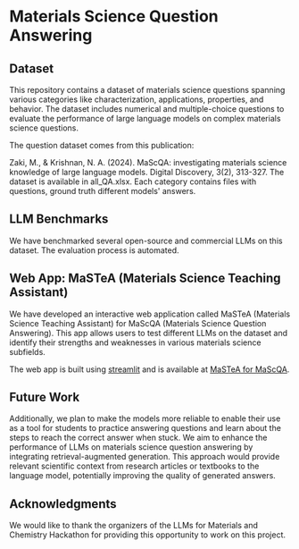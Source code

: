 # Materials Science Question Answering


## Dataset

This repository contains a dataset of materials science questions spanning various categories like characterization, applications, properties, and behavior. The dataset includes numerical and multiple-choice questions to evaluate the performance of large language models on complex materials science questions.

The question dataset comes from this publication:

Zaki, M., & Krishnan, N. A. (2024). MaScQA: investigating materials science knowledge of large language models. Digital Discovery, 3(2), 313-327.
The dataset is available in all_QA.xlsx. Each category contains files with questions, ground truth different models' answers.

## LLM Benchmarks

We have benchmarked several open-source and commercial LLMs on this dataset. The evaluation process is automated.

## Web App: MaSTeA (Materials Science Teaching Assistant)

We have developed an interactive web application called MaSTeA (Materials Science Teaching Assistant) for MaScQA (Materials Science Question Answering). This app allows users to test different LLMs on the dataset and identify their strengths and weaknesses in various materials science subfields.

The web app is built using [streamlit](https://streamlit.io/) and is available at [MaSTeA for MaScQA](https://mastea-nhwpzz8fehvc9b3n5bhzya.streamlit.app/).

## Future Work

Additionally, we plan to make the models more reliable to enable their use as a tool for students to practice answering questions and learn about the steps to reach the correct answer when stuck. We aim to enhance the performance of LLMs on materials science question answering by integrating retrieval-augmented generation. This approach would provide relevant scientific context from research articles or textbooks to the language model, potentially improving the quality of generated answers.

## Acknowledgments

We would like to thank the organizers of the LLMs for Materials and Chemistry Hackathon for providing this opportunity to work on this project.
